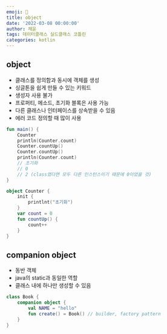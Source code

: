 ```yaml
---
emoji: 💽
title: object
date: '2022-03-08 00:00:00'
author: 채윤
tags: 데이터클래스 실드클래스 코틀린
categories: kotlin
---
```


## object

- 클래스를 정의함과 동시에 객체를 생성
- 싱글톤을 쉽게 만들 수 있는 키워드
- 생성자 사용 불가
- 프로퍼티, 메소드, 초기화 블록은 사용 가능
- 다른 클래스나 인터페이스를 상속받을 수 있음
- 에러 코드 정의할 때 많이 사용

```kotlin
fun main() {
    Counter
    println(Counter.count)
    Counter.countUp()
    Counter.countUp()
    println(Counter.count)
    // 초기화
    // 0
    // 2 (class였다면 모두 다른 인스턴스이기 때문에 0이었을 것)
}

object Counter {
    init {
        printlnt("초기화")
    }
    var count = 0
    fun countUp() {
        count++
    }
}
```

## companion object

- 동반 객체
- java의 static과 동일한 역할
- 클래스 내에 하나만 생성할 수 있음

```kotlin
class Book {
    companion object {
        val NAME = "hello"
        fun create() = Book() // builder, factory pattern
    }
}
```

